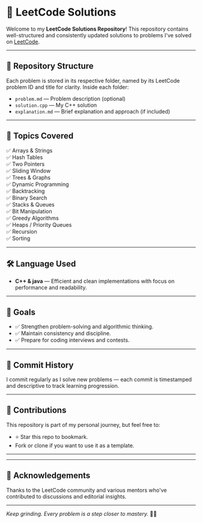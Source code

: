 # 🚀 LeetCode Solutions

Welcome to my **LeetCode Solutions Repository**! This repository contains well-structured and consistently updated solutions to problems I've solved on [LeetCode](https://leetcode.com/).

---

## 📌 Repository Structure

Each problem is stored in its respective folder, named by its LeetCode problem ID and title for clarity. Inside each folder:

- `problem.md` — Problem description (optional)
- `solution.cpp` — My C++ solution
- `explanation.md` — Brief explanation and approach (if included)

---

## 🧠 Topics Covered

✅ Arrays & Strings  
✅ Hash Tables  
✅ Two Pointers  
✅ Sliding Window  
✅ Trees & Graphs  
✅ Dynamic Programming  
✅ Backtracking  
✅ Binary Search  
✅ Stacks & Queues  
✅ Bit Manipulation  
✅ Greedy Algorithms  
✅ Heaps / Priority Queues  
✅ Recursion  
✅ Sorting

---



## 🛠️ Language Used

- **C++ & java** — Efficient and clean implementations with focus on performance and readability.

---

## 🎯 Goals

- ✅ Strengthen problem-solving and algorithmic thinking.
- ✅ Maintain consistency and discipline.
- ✅ Prepare for coding interviews and contests.

---

## 📅 Commit History

I commit regularly as I solve new problems — each commit is timestamped and descriptive to track learning progression.

---

## 🤝 Contributions

This repository is part of my personal journey, but feel free to:
- ⭐ Star this repo to bookmark.
- Fork or clone if you want to use it as a template.

---


---

## 📢 Acknowledgements

Thanks to the LeetCode community and various mentors who've contributed to discussions and editorial insights.

---

_Keep grinding. Every problem is a step closer to mastery._ 🧗‍♂️
